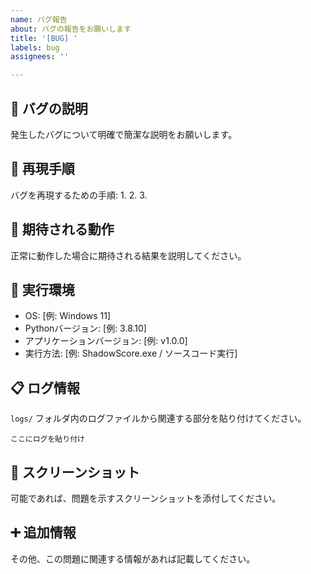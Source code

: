 ```yaml
---
name: バグ報告
about: バグの報告をお願いします
title: '[BUG] '
labels: bug
assignees: ''

---
```


## 🐛 バグの説明
発生したバグについて明確で簡潔な説明をお願いします。

## 🔄 再現手順
バグを再現するための手順:
1. 
2. 
3. 

## 🎯 期待される動作
正常に動作した場合に期待される結果を説明してください。

## 📱 実行環境
- OS: [例: Windows 11]
- Pythonバージョン: [例: 3.8.10]
- アプリケーションバージョン: [例: v1.0.0]
- 実行方法: [例: ShadowScore.exe / ソースコード実行]

## 📋 ログ情報
`logs/` フォルダ内のログファイルから関連する部分を貼り付けてください。

```
ここにログを貼り付け
```

## 📸 スクリーンショット
可能であれば、問題を示すスクリーンショットを添付してください。

## ➕ 追加情報
その他、この問題に関連する情報があれば記載してください。
